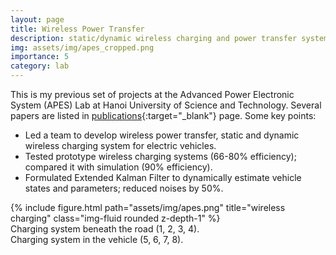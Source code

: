 ```yaml
---
layout: page
title: Wireless Power Transfer
description: static/dynamic wireless charging and power transfer systems for electric vehicles
img: assets/img/apes_cropped.png
importance: 5
category: lab
---
```

This is my previous set of projects at the Advanced Power Electronic System (APES) Lab at Hanoi University of Science and Technology. Several papers are listed in [publications](/../publications){:target="_blank"} page. Some key points:
- Led a team to develop wireless power transfer, static and dynamic wireless charging system for electric vehicles.
- Tested prototype wireless charging systems (66-80% efficiency); compared it with simulation (90% efficiency).
- Formulated Extended Kalman Filter to dynamically estimate vehicle states and parameters; reduced noises by 50%.

<div class="row justify-content-sm-center">
    <div class="col-sm-8 mt-3 mt-md-0">
        {% include figure.html path="assets/img/apes.png" title="wireless charging" class="img-fluid rounded z-depth-1" %}
    </div>
</div>
<div class="caption">
    Charging system beneath the road (1, 2, 3, 4). <br>
    Charging system in the vehicle (5, 6, 7, 8).
</div>